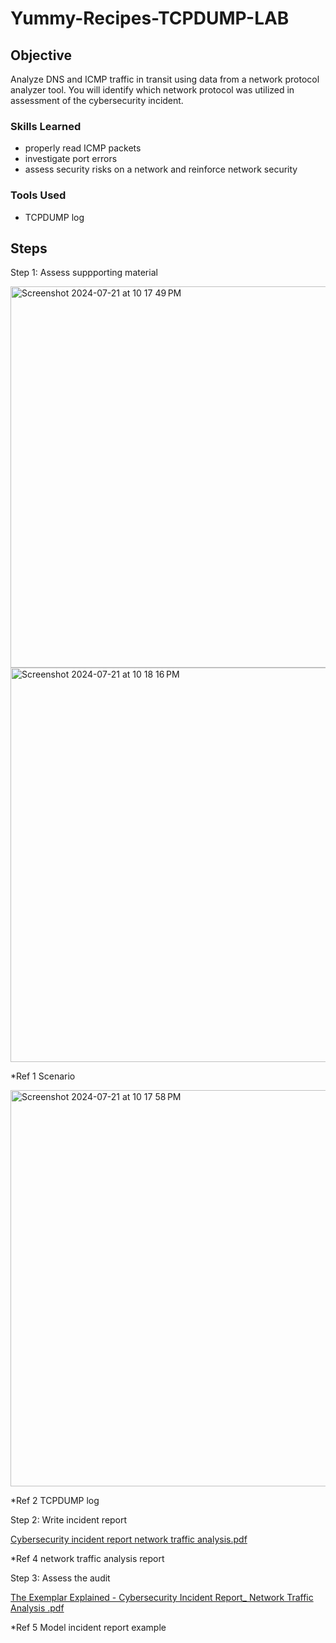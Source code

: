 # Yummy-Recipes-TCPDUMP-LAB

## Objective

Analyze DNS and ICMP traffic in transit using data from a network protocol analyzer tool. You will identify which network protocol was utilized in assessment of the cybersecurity incident. 

### Skills Learned

- properly read ICMP packets
- investigate port errors
- assess security risks on a network and reinforce network security

### Tools Used
- TCPDUMP log

## Steps

Step 1: Assess suppporting material

<img width="610" alt="Screenshot 2024-07-21 at 10 17 49 PM" src="https://github.com/user-attachments/assets/fbbf90c3-d61b-454f-b52c-05180fdb41d1">


<img width="631" alt="Screenshot 2024-07-21 at 10 18 16 PM" src="https://github.com/user-attachments/assets/aa751c48-b493-4575-811a-4274916ec07d">


*Ref 1 Scenario


<img width="634" alt="Screenshot 2024-07-21 at 10 17 58 PM" src="https://github.com/user-attachments/assets/9e7977c6-b1b8-4835-8001-5d28d082899f">


*Ref 2 TCPDUMP log




Step 2: Write incident report


[Cybersecurity incident report network traffic analysis.pdf](https://github.com/user-attachments/files/16327540/Cybersecurity.incident.report.network.traffic.analysis.pdf)



*Ref 4 network traffic analysis report



Step 3: Assess the audit

[The Exemplar Explained - Cybersecurity Incident Report_ Network Traffic Analysis .pdf](https://github.com/user-attachments/files/16327560/The.Exemplar.Explained.-.Cybersecurity.Incident.Report_.Network.Traffic.Analysis.pdf)



*Ref 5 Model incident report example



